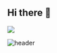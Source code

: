 ## Hi there 👋
<img src="https://capsule-render.vercel.app/api?type=wave&color=auto&height=300&section=header&text=capsule%20render&fontSize=90" />

![header](https://capsule-render.vercel.app/api?text=capsule_render&animation=fadeIn)
